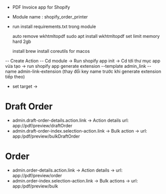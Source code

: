 - PDF Invoice app for Shopify
- Module name : shopify_order_printer
- run install requirements.txt trong module
  
  auto remove wkhtmltopdf 
  sudo apt install wkhtmltopdf
  set limit memory hard 2gb

  install brew install coreutils for macos
  

-- Create Action
-- Cd module -> Run shopify app init
-> Cd tới thư mục app vừa tạo -> run shopify app generate extension --template admin_link --name admin-link-extension (thay đổi key name trước khi generate extension tiếp theo)
- set target ->
# Draft Order
- admin.draft-order-details.action.link -> Action details url: app://pdf/preview/draftOrder
- admin.draft-order-index.selection-action.link -> Bulk action -> url: app:/pdf/preview/bulkDraftOrder

# Order
 - admin.order-details.action.link -> Action details -> url: app://pdf/preview/order
 - admin.order-index.selection-action.link -> Bulk actions -> url: app:/pdf/preview/bulk 
